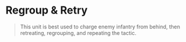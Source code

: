# Regroup & Retry

> This unit is best used to charge enemy infantry from behind, then retreating, regrouping, and repeating the tactic.
